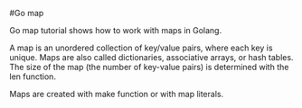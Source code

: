 #Go map

Go map tutorial shows how to work with maps in Golang.

A map is an unordered collection of key/value pairs, where each key is unique. Maps are also called dictionaries, associative arrays, or hash tables. The size of the map (the number of key-value pairs) is determined with the len function.

Maps are created with make function or with map literals.

